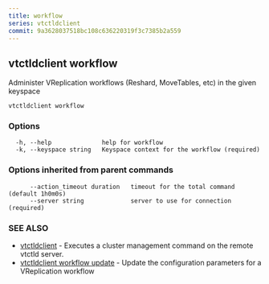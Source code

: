```yaml
---
title: workflow
series: vtctldclient
commit: 9a3628037518bc108c636220319f3c7385b2a559
---
```

## vtctldclient workflow

Administer VReplication workflows (Reshard, MoveTables, etc) in the given keyspace

```
vtctldclient workflow
```

### Options

```
  -h, --help              help for workflow
  -k, --keyspace string   Keyspace context for the workflow (required)
```

### Options inherited from parent commands

```
      --action_timeout duration   timeout for the total command (default 1h0m0s)
      --server string             server to use for connection (required)
```

### SEE ALSO

* [vtctldclient](../)	 - Executes a cluster management command on the remote vtctld server.
* [vtctldclient workflow update](./vtctldclient_workflow_update/)	 - Update the configuration parameters for a VReplication workflow

